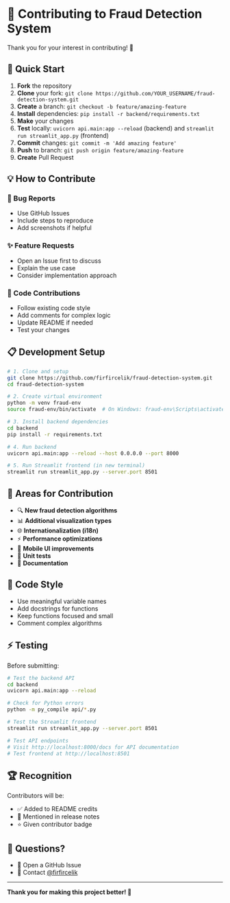 # 🤝 Contributing to Fraud Detection System

Thank you for your interest in contributing! 🎉

## 🚀 Quick Start

1. **Fork** the repository
2. **Clone** your fork: `git clone https://github.com/YOUR_USERNAME/fraud-detection-system.git`
3. **Create** a branch: `git checkout -b feature/amazing-feature`
4. **Install** dependencies: `pip install -r backend/requirements.txt`
5. **Make** your changes
6. **Test** locally: `uvicorn api.main:app --reload` (backend) and `streamlit run streamlit_app.py` (frontend)
7. **Commit** changes: `git commit -m 'Add amazing feature'`
8. **Push** to branch: `git push origin feature/amazing-feature`
9. **Create** Pull Request

## 💡 How to Contribute

### 🐛 Bug Reports
- Use GitHub Issues
- Include steps to reproduce
- Add screenshots if helpful

### ✨ Feature Requests  
- Open an Issue first to discuss
- Explain the use case
- Consider implementation approach

### 🔧 Code Contributions
- Follow existing code style
- Add comments for complex logic
- Update README if needed
- Test your changes

## 📋 Development Setup

```bash
# 1. Clone and setup
git clone https://github.com/firfircelik/fraud-detection-system.git
cd fraud-detection-system

# 2. Create virtual environment
python -m venv fraud-env
source fraud-env/bin/activate  # On Windows: fraud-env\Scripts\activate

# 3. Install backend dependencies
cd backend
pip install -r requirements.txt

# 4. Run backend
uvicorn api.main:app --reload --host 0.0.0.0 --port 8000

# 5. Run Streamlit frontend (in new terminal)
streamlit run streamlit_app.py --server.port 8501
```

## 🎯 Areas for Contribution

- 🔍 **New fraud detection algorithms**
- 📊 **Additional visualization types**
- 🌐 **Internationalization (i18n)**
- ⚡ **Performance optimizations**
- 📱 **Mobile UI improvements**
- 🧪 **Unit tests**
- 📖 **Documentation**

## 📝 Code Style

- Use meaningful variable names
- Add docstrings for functions
- Keep functions focused and small
- Comment complex algorithms

## ⚡ Testing

Before submitting:
```bash
# Test the backend API
cd backend
uvicorn api.main:app --reload

# Check for Python errors
python -m py_compile api/*.py

# Test the Streamlit frontend
streamlit run streamlit_app.py --server.port 8501

# Test API endpoints
# Visit http://localhost:8000/docs for API documentation
# Test frontend at http://localhost:8501
```

## 🏆 Recognition

Contributors will be:
- ✅ Added to README credits
- 🎉 Mentioned in release notes
- ⭐ Given contributor badge

## 📧 Questions?

- 💬 Open a GitHub Issue
- 📧 Contact [@firfircelik](https://github.com/firfircelik)

---
**Thank you for making this project better! 🚀**
